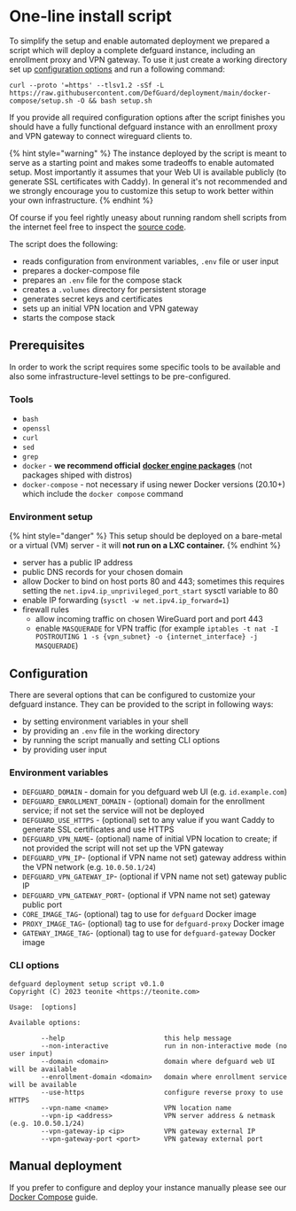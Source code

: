 # One-line install script

To simplify the setup and enable automated deployment we prepared a script which will deploy a complete defguard instance, including an enrollment proxy and VPN gateway. To use it just create a working directory set up [configuration options](one-line-install.md#configuration) and run a following command:

```shell
curl --proto '=https' --tlsv1.2 -sSf -L https://raw.githubusercontent.com/DefGuard/deployment/main/docker-compose/setup.sh -O && bash setup.sh
```

If you provide all required configuration options after the script finishes you should have a fully functional defguard instance with an enrollment proxy and VPN gateway to connect wireguard clients to.

{% hint style="warning" %}
The instance deployed by the script is meant to serve as a starting point and makes some tradeoffs to enable automated setup. Most importantly it assumes that your Web UI is available publicly (to generate SSL certificates with Caddy). In general it's not recommended and we strongly encourage you to customize this setup to work better within your own infrastructure.
{% endhint %}

Of course if you feel rightly uneasy about running random shell scripts from the internet feel free to inspect the [source code](https://raw.githubusercontent.com/DefGuard/deployment/main/docker-compose/setup.sh).

The script does the following:

* reads configuration from environment variables, `.env` file or user input
* prepares a docker-compose file
* prepares an `.env` file for the compose stack
* creates a `.volumes` directory for persistent storage
* generates secret keys and certificates
* sets up an initial VPN location and VPN gateway
* starts the compose stack

## Prerequisites

In order to work the script requires some specific tools to be available and also some infrastructure-level settings to be pre-configured.

### Tools

* `bash`
* `openssl`
* `curl`
* `sed`
* `grep`
* `docker` - **we recommend official** [**docker engine packages**](https://docs.docker.com/engine/install/) (not packages shiped with distros)
* `docker-compose` - not necessary if using newer Docker versions (20.10+) which include the `docker compose` command

### Environment setup

{% hint style="danger" %}
This setup should be deployed on a bare-metal or a virtual (VM) server - it will **not run on a LXC container.**
{% endhint %}

* server has a public IP address
* public DNS records for your chosen domain
* allow Docker to bind on host ports 80 and 443; sometimes this requires setting the `net.ipv4.ip_unprivileged_port_start` sysctl variable to 80
* enable IP forwarding (`sysctl -w net.ipv4.ip_forward=1`)
* firewall rules
  * allow incoming traffic on chosen WireGuard port and port 443
  * enable `MASQUERADE` for VPN traffic (for example `iptables -t nat -I POSTROUTING 1 -s {vpn_subnet} -o {internet_interface} -j MASQUERADE`)

## Configuration

There are several options that can be configured to customize your defguard instance. They can be provided to the script in following ways:

* by setting environment variables in your shell
* by providing an `.env` file in the working directory
* by running the script manually and setting CLI options
* by providing user input

### Environment variables

* `DEFGUARD_DOMAIN` - domain for you defguard web UI (e.g. `id.example.com`)
* `DEFGUARD_ENROLLMENT_DOMAIN` - (optional) domain for the enrollment service; if not set the service will not be deployed
* `DEFGUARD_USE_HTTPS` - (optional) set to any value if you want Caddy to generate SSL certificates and use HTTPS
* `DEFGUARD_VPN_NAME`- (optional) name of initial VPN location to create; if not provided the script will not set up the VPN gateway
* `DEFGUARD_VPN_IP`- (optional if VPN name not set) gateway address within the VPN network (e.g. `10.0.50.1/24`)
* `DEFGUARD_VPN_GATEWAY_IP`- (optional if VPN name not set) gateway public IP
* `DEFGUARD_VPN_GATEWAY_PORT`- (optional if VPN name not set) gateway public port
* `CORE_IMAGE_TAG`- (optional) tag to use for `defguard` Docker image&#x20;
* `PROXY_IMAGE_TAG`- (optional) tag to use for `defguard-proxy` Docker image&#x20;
* `GATEWAY_IMAGE_TAG`- (optional) tag to use for `defguard-gateway` Docker image

### CLI options

```
defguard deployment setup script v0.1.0
Copyright (C) 2023 teonite <https://teonite.com>

Usage:  [options]

Available options:

        --help                         this help message
        --non-interactive              run in non-interactive mode (no user input)
        --domain <domain>              domain where defguard web UI will be available
        --enrollment-domain <domain>   domain where enrollment service will be available
        --use-https                    configure reverse proxy to use HTTPS
        --vpn-name <name>              VPN location name
        --vpn-ip <address>             VPN server address & netmask (e.g. 10.0.50.1/24)
        --vpn-gateway-ip <ip>          VPN gateway external IP
        --vpn-gateway-port <port>      VPN gateway external port
```

## Manual deployment

If you prefer to configure and deploy your instance manually please see our [Docker Compose](docker-compose.md) guide.
